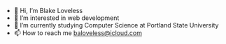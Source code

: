 - 👋 Hi, I’m Blake Loveless
- 👀 I’m interested in web development
- 🌱 I’m currently studying Computer Science at Portland State University
- 📫 How to reach me baloveless@icloud.com

